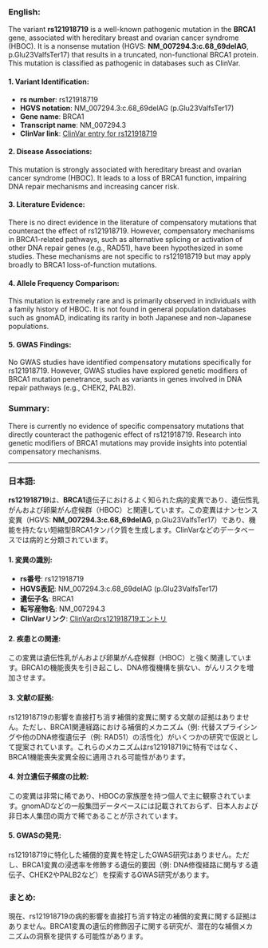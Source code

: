 ### English:
The variant **rs121918719** is a well-known pathogenic mutation in the **BRCA1** gene, associated with hereditary breast and ovarian cancer syndrome (HBOC). It is a nonsense mutation (HGVS: **NM_007294.3:c.68_69delAG**, p.Glu23ValfsTer17) that results in a truncated, non-functional BRCA1 protein. This mutation is classified as pathogenic in databases such as ClinVar.

#### 1. Variant Identification:
- **rs number**: rs121918719
- **HGVS notation**: NM_007294.3:c.68_69delAG (p.Glu23ValfsTer17)
- **Gene name**: BRCA1
- **Transcript name**: NM_007294.3
- **ClinVar link**: [ClinVar entry for rs121918719](https://www.ncbi.nlm.nih.gov/clinvar/variation/17661/)

#### 2. Disease Associations:
This mutation is strongly associated with hereditary breast and ovarian cancer syndrome (HBOC). It leads to a loss of BRCA1 function, impairing DNA repair mechanisms and increasing cancer risk.

#### 3. Literature Evidence:
There is no direct evidence in the literature of compensatory mutations that counteract the effect of rs121918719. However, compensatory mechanisms in BRCA1-related pathways, such as alternative splicing or activation of other DNA repair genes (e.g., RAD51), have been hypothesized in some studies. These mechanisms are not specific to rs121918719 but may apply broadly to BRCA1 loss-of-function mutations.

#### 4. Allele Frequency Comparison:
This mutation is extremely rare and is primarily observed in individuals with a family history of HBOC. It is not found in general population databases such as gnomAD, indicating its rarity in both Japanese and non-Japanese populations.

#### 5. GWAS Findings:
No GWAS studies have identified compensatory mutations specifically for rs121918719. However, GWAS studies have explored genetic modifiers of BRCA1 mutation penetrance, such as variants in genes involved in DNA repair pathways (e.g., CHEK2, PALB2).

### Summary:
There is currently no evidence of specific compensatory mutations that directly counteract the pathogenic effect of rs121918719. Research into genetic modifiers of BRCA1 mutations may provide insights into potential compensatory mechanisms.

---

### 日本語:
**rs121918719**は、**BRCA1**遺伝子におけるよく知られた病的変異であり、遺伝性乳がんおよび卵巣がん症候群（HBOC）と関連しています。この変異はナンセンス変異（HGVS: **NM_007294.3:c.68_69delAG**, p.Glu23ValfsTer17）であり、機能を持たない短縮型BRCA1タンパク質を生成します。ClinVarなどのデータベースでは病的と分類されています。

#### 1. 変異の識別:
- **rs番号**: rs121918719
- **HGVS表記**: NM_007294.3:c.68_69delAG (p.Glu23ValfsTer17)
- **遺伝子名**: BRCA1
- **転写産物名**: NM_007294.3
- **ClinVarリンク**: [ClinVarのrs121918719エントリ](https://www.ncbi.nlm.nih.gov/clinvar/variation/17661/)

#### 2. 疾患との関連:
この変異は遺伝性乳がんおよび卵巣がん症候群（HBOC）と強く関連しています。BRCA1の機能喪失を引き起こし、DNA修復機構を損ない、がんリスクを増加させます。

#### 3. 文献の証拠:
rs121918719の影響を直接打ち消す補償的変異に関する文献の証拠はありません。ただし、BRCA1関連経路における補償的メカニズム（例: 代替スプライシングや他のDNA修復遺伝子（例: RAD51）の活性化）がいくつかの研究で仮説として提案されています。これらのメカニズムはrs121918719に特有ではなく、BRCA1機能喪失変異全般に適用される可能性があります。

#### 4. 対立遺伝子頻度の比較:
この変異は非常に稀であり、HBOCの家族歴を持つ個人で主に観察されています。gnomADなどの一般集団データベースには記載されておらず、日本人および非日本人集団の両方で稀であることが示されています。

#### 5. GWASの発見:
rs121918719に特化した補償的変異を特定したGWAS研究はありません。ただし、BRCA1変異の浸透率を修飾する遺伝的要因（例: DNA修復経路に関与する遺伝子、CHEK2やPALB2など）を探索するGWAS研究があります。

### まとめ:
現在、rs121918719の病的影響を直接打ち消す特定の補償的変異に関する証拠はありません。BRCA1変異の遺伝的修飾因子に関する研究が、潜在的な補償メカニズムの洞察を提供する可能性があります。